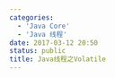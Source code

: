 ```yaml
---
categories:
  - 'Java Core'
  - 'Java 线程'
date: 2017-03-12 20:50
status: public
title: Java线程之Volatile
---
```


